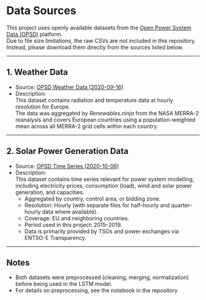 # Data Sources

This project uses openly available datasets from the [Open Power System Data (OPSD)](https://data.open-power-system-data.org/) platform.  
Due to file size limitations, the raw CSVs are not included in this repository.  
Instead, please download them directly from the sources listed below.

---

## 1. Weather Data
- Source: [OPSD Weather Data (2020-09-16)](https://data.open-power-system-data.org/weather_data/2020-09-16)  
- Description:  
  This dataset contains radiation and temperature data at hourly resolution for Europe.  
  The data was aggregated by *Renewables.ninja* from the NASA MERRA-2 reanalysis and covers European countries using a population-weighted mean across all MERRA-2 grid cells within each country.  

---

## 2. Solar Power Generation Data
- Source: [OPSD Time Series (2020-10-06)](https://data.open-power-system-data.org/time_series/2020-10-06)  
- Description:  
  This dataset contains time series relevant for power system modelling, including electricity prices, consumption (load), wind and solar power generation, and capacities.  
  - Aggregated by country, control area, or bidding zone.  
  - Resolution: Hourly (with separate files for half-hourly and quarter-hourly data where available).  
  - Coverage: EU and neighboring countries.  
  - Period used in this project: 2015–2019.  
  - Data is primarily provided by TSOs and power exchanges via ENTSO-E Transparency.  

---

## Notes
- Both datasets were preprocessed (cleaning, merging, normalization) before being used in the LSTM model.  
- For details on preprocessing, see the notebook in the repository
